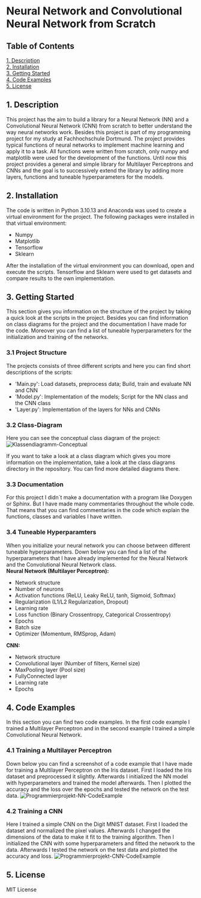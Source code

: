 # Neural Network and Convolutional Neural Network from Scratch

## Table of Contents
[1. Description](#1.-Description)\
[2. Installation](#2.-Installation)\
[3. Getting Started](#3.-Getting-Started)\
[4. Code Examples](#4.-Code-Examples)\
[5. License](#5.-License)

## 1. Description
This project has the aim to build a library for a Neural Network (NN) and a Convolutional Neural Network (CNN) from scratch to better understand the way neural networks work. Besides this project is part of my programming project for my study at Fachhochschule Dortmund. The project provides typical functions of neural networks to implement machine learning and apply it to a task. All functions were written from scratch, only numpy and matplotlib were used for the development of the functions. Until now this project provides a general and simple library for Multilayer Perceptrons and CNNs and the goal is to successively extend the library by adding more layers, functions and tuneable hyperparameters for the models. 

## 2. Installation
The code is written in Python 3.10.13 and Anaconda was used to create a virtual environment for the project. The following packages were installed in that virtual environment:
- Numpy
- Matplotlib
- Tensorflow
- Sklearn

After the installation of the virtual environment you can download, open and execute the scripts. Tensorflow and Sklearn were used to get datasets and compare results to the own implementation. 

## 3. Getting Started
This section gives you information on the structure of the project by taking a quick look at the scripts in the project. Besides you can find information on class diagrams for the project and the documentation I have made for the code. Moreover you can find a list of tuneable hyperparameters for the initialization and training of the networks.

### 3.1 Project Structure
The projects consists of three different scripts and here you can find short descriptions of the scripts:
- 'Main.py': Load datasets, preprocess data; Build, train and evaluate NN and CNN
- 'Model.py': Implementation of the models; Script for the NN class and the CNN class
- 'Layer.py': Implementation of the layers for NNs and CNNs

### 3.2 Class-Diagram
Here you can see the conceptual class diagram of the project:
![Klassendiagramm-Conceptual](https://github.com/LennartBra/CNN-from-Scratch/assets/114747248/495dbbdf-97fe-4018-a03b-4406eea45771)

If you want to take a look at a class diagram which gives you more information on the implementation, take a look at the class diagrams directory in the repository. You can find more detailed diagrams there.

### 3.3 Documentation
For this project I didn´t make a documentation with a program like Doxygen or Sphinx. But I have made many commentaries throughout the whole code. That means that you can find commentaries in the code which explain the functions, classes and variables I have written.

### 3.4 Tuneable Hyperparamters
When you initialize your neural network you can choose between different tuneable hyperparameters. Down below you can find a list of the hyperparameters that I have already implemented for the Neural Network and the Convolutional Neural Network class.\
**Neural Network (Multilayer Perceptron):**
- Network structure
- Number of neurons
- Activation functions (ReLU, Leaky ReLU, tanh, Sigmoid, Softmax)
- Regularization (L1/L2 Regularization, Dropout)
- Learning rate
- Loss function (Binary Crossentropy, Categorical Crossentropy)
- Epochs
- Batch size
- Optimizer (Momentum, RMSprop, Adam)

**CNN:**
- Network structure
- Convolutional layer (Number of filters, Kernel size)
- MaxPooling layer (Pool size)
- FullyConnected layer
- Learning rate
- Epochs

## 4. Code Examples
In this section you can find two code examples. In the first code example I trained a Multilayer Perceptron and in the second example I trained a simple Convolutional Neural Network.

### 4.1 Training a Multilayer Perceptron
Down below you can find a screenshot of a code example that I have made for training a Multilayer Perceptron on the Iris dataset. First I loaded the Iris dataset and preprocessed it slightly. Afterwards I initialized the NN model with hyperparameters and trained the model afterwards. Then I plotted the accuracy and the loss over the epochs and tested the network on the test data.
![Programmierprojekt-NN-CodeExample](https://github.com/LennartBra/NN-and-CNN-from-Scratch/assets/114747248/85382644-84d4-46e1-a4f9-7b34d3c6789e)

### 4.2 Training a CNN
Here I trained a simple CNN on the Digit MNIST dataset. First I loaded the dataset and normalized the pixel values. Afterwards I changed the dimensions of the data to make it fit to the training algorithm. Then I initialized the CNN with some hyperparameters and fitted the network to the data. Afterwards I tested the network on the test data and plotted the accuracy and loss.
![Programmierprojekt-CNN-CodeExample](https://github.com/LennartBra/NN-and-CNN-from-Scratch/assets/114747248/2a9bee1b-f11f-4b3a-b29d-8ead119348ca)

## 5. License
MIT License


